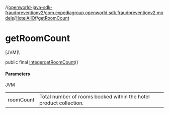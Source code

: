 //[openworld-java-sdk-fraudpreventionv2](../../../index.md)/[com.expediagroup.openworld.sdk.fraudpreventionv2.models](../index.md)/[HotelAllOf](index.md)/[getRoomCount](get-room-count.md)

# getRoomCount

[JVM]\

public final [Integer](https://docs.oracle.com/javase/8/docs/api/java/lang/Integer.html)[getRoomCount](get-room-count.md)()

#### Parameters

JVM

| | |
|---|---|
| roomCount | Total number of rooms booked within the hotel product collection. |
